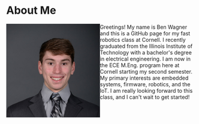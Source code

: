 # About Me
<img src="https://raw.githubusercontent.com/bwagner2-git/ECE5960/main/headshot.jpeg" height="250" ALIGN="left"/>
Greetings! My name is Ben Wagner and this is a GitHub page for my fast robotics class at Cornell. I recently graduated from the Illinois Institute of Technology with a bachelor's degree in electrical engineering. I am now in the ECE M.Eng. program here at Cornell starting my second semester. My primary interests are embedded systems, firmware, robotics, and the IoT. I am really looking forward to this class, and I can't wait to get started!
